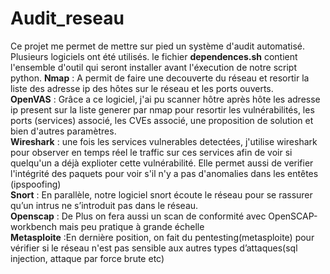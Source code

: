 # Audit_reseau
Ce projet me permet de mettre sur pied un système d'audit automatisé. Plusieurs logiciels ont été utilisés.
le fichier **dependences.sh** contient l'ensemble d'outil qui seront installer avant l'éxecution de notre script python. 
**Nmap** : A permit de faire une decouverte du réseau et resortir la liste des adresse ip des hôtes sur le réseau et les ports ouverts.  
**OpenVAS** : Grâce a ce logiciel, j'ai pu scanner hôtre après hôte les adresse ip present sur la liste generer par nmap pour resortir les vulnérabilités, les ports (services) associé, les CVEs associé, une proposition de solution et bien d'autres paramètres.     
**Wireshark** : une fois les services vulnerables detectées, j'utilise wireshark pour observer en temps réel le traffic sur ces services afin de voir si quelqu'un a déjà explioter cette vulnérabilité. 
Elle permet aussi de verifier l'intégrité des paquets pour voir s'il n'y a pas d'anomalies dans les entêtes (ipspoofing)    
**Snort** : En parallèle, notre logiciel snort  écoute le réseau pour se rassurer qu’un intrus  ne s’introduit pas dans le réseau.   
**Openscap** : De Plus on fera aussi un scan de conformité avec OpenSCAP-workbench mais peu pratique à grande échelle   
**Metasploite** :En dernière position, on fait du pentesting(metasploite) pour vérifier si le réseau n'est pas sensible aux autres types d’attaques(sql injection, attaque par force brute etc)

